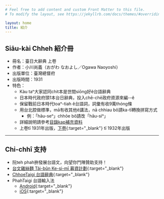 ```yaml
---
# Feel free to add content and custom Front Matter to this file.
# To modify the layout, see https://jekyllrb.com/docs/themes/#overriding-theme-defaults

layout: home
title: 紹介
---
```


## Siāu-kài Chheh 紹介冊
- 冊名：臺日大辭典 上卷
- 作者：小川尚義（おがわ なおよし／Ogawa Naoyoshi）
- 出版單位：臺灣總督府
- 出版時間：1931
- 特色：
  - Kàu taⁿ大家認同chit本是世間siōng好ê台語辭典
  - 日本時代政府頭1本台日辭典，投入chē-chē政府資源來編--ê
  - 保留戰前日本時代toaⁿ-tiah ê台語詞，詞彙有收9萬thóng條
  - 用台北腔做標準，mā有收其他ê講法，nā chhiau bô請ka-tī轉換拼寫方式
    - 例：「hāu-seⁿ」chhōe bô請改「hāu-siⁿ」
  - 詳細說明請參考[目錄kap補充資料](./bokliok/)
  - 上卷tī 1931年出版，[下卷](https://thak.taigi.info/1932TaijitToaSutian2/){:target="_blank"} tī 1932年出版

---
## Chi-chhî 支持
- 阮teh phah拚發展台語文，向望你鬥陣贊助支持！
- [台文雞絲麵 Tâi-bûn Ke-si-mī 募資計劃](https://www.zeczec.com/projects/taibun-kesimi){:target="_blank"}
- [ChhoeTaigi 台語辭典](https://chhoe.taigi.info/){:target="_blank"}
- PhahTaigi 台語輸入法
  - [Android](http://bit.ly/PhahTaigi-Android){:target="_blank"}
  - [iOS](http://bit.ly/PhahTaigi-iOS){:target="_blank"}
